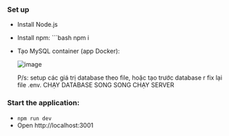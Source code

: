 ### Set up
- Install Node.js
- Install npm: ```bash
  npm i
- Tạo MySQL container (app Docker):
  
  ![image](https://github.com/user-attachments/assets/47e2a766-d132-4502-a8a9-6dd6ca723ebb)

  P/s: setup các giá trị database theo file, hoặc tạo trước database r fix lại file .env.
  CHẠY DATABASE SONG SONG CHẠY SERVER
  
### Start the application: 
- `npm run dev`
- Open http://localhost:3001
